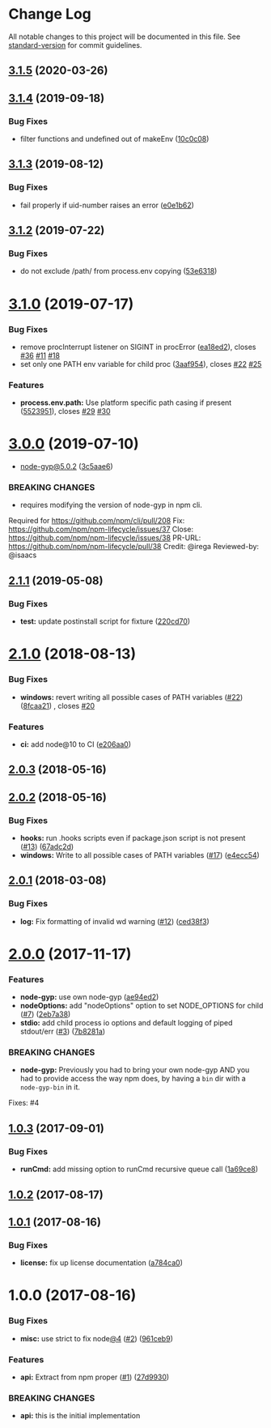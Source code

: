 # Change Log

All notable changes to this project will be documented in this file.
See [standard-version](https://github.com/conventional-changelog/standard-version) for commit guidelines.

<a name="3.1.5"></a>

## [3.1.5](https://github.com/npm/lifecycle/compare/v3.1.4...v3.1.5) (2020-03-26)

<a name="3.1.4"></a>

## [3.1.4](https://github.com/npm/lifecycle/compare/v3.1.3...v3.1.4) (2019-09-18)

### Bug Fixes

* filter functions and undefined out of makeEnv ([10c0c08](https://github.com/npm/lifecycle/commit/10c0c08))

<a name="3.1.3"></a>

## [3.1.3](https://github.com/npm/lifecycle/compare/v3.1.2...v3.1.3) (2019-08-12)

### Bug Fixes

* fail properly if uid-number raises an error ([e0e1b62](https://github.com/npm/lifecycle/commit/e0e1b62))

<a name="3.1.2"></a>

## [3.1.2](https://github.com/npm/lifecycle/compare/v3.1.1...v3.1.2) (2019-07-22)

### Bug Fixes

* do not exclude /path/ from process.env copying ([53e6318](https://github.com/npm/lifecycle/commit/53e6318))

<a name="3.1.0"></a>

# [3.1.0](https://github.com/npm/lifecycle/compare/v3.0.0...v3.1.0) (2019-07-17)

### Bug Fixes

* remove procInterrupt listener on SIGINT in procError ([ea18ed2](https://github.com/npm/lifecycle/commit/ea18ed2)),
  closes [#36](https://github.com/npm/lifecycle/issues/36) [#11](https://github.com/npm/lifecycle/issues/11) [#18](https://github.com/npm/lifecycle/issues/18)
* set only one PATH env variable for child proc ([3aaf954](https://github.com/npm/lifecycle/commit/3aaf954)),
  closes [#22](https://github.com/npm/lifecycle/issues/22) [#25](https://github.com/npm/lifecycle/issues/25)

### Features

* **process.env.path:** Use platform specific path casing if
  present ([5523951](https://github.com/npm/lifecycle/commit/5523951)),
  closes [#29](https://github.com/npm/lifecycle/issues/29) [#30](https://github.com/npm/lifecycle/issues/30)

<a name="3.0.0"></a>

# [3.0.0](https://github.com/npm/lifecycle/compare/v2.1.1...v3.0.0) (2019-07-10)

* node-gyp@5.0.2 ([3c5aae6](https://github.com/npm/lifecycle/commit/3c5aae6))

### BREAKING CHANGES

* requires modifying the version of node-gyp in npm cli.

Required for https://github.com/npm/cli/pull/208
Fix: https://github.com/npm/npm-lifecycle/issues/37
Close: https://github.com/npm/npm-lifecycle/issues/38
PR-URL: https://github.com/npm/npm-lifecycle/pull/38
Credit: @irega Reviewed-by: @isaacs

<a name="2.1.1"></a>

## [2.1.1](https://github.com/npm/lifecycle/compare/v2.1.0...v2.1.1) (2019-05-08)

### Bug Fixes

* **test:** update postinstall script for fixture ([220cd70](https://github.com/npm/lifecycle/commit/220cd70))

<a name="2.1.0"></a>

# [2.1.0](https://github.com/npm/lifecycle/compare/v2.0.3...v2.1.0) (2018-08-13)

### Bug Fixes

* **windows:** revert writing all possible cases of PATH
  variables ([#22](https://github.com/npm/lifecycle/issues/22)) ([8fcaa21](https://github.com/npm/lifecycle/commit/8fcaa21))
  , closes [#20](https://github.com/npm/lifecycle/issues/20)

### Features

* **ci:** add node@10 to CI ([e206aa0](https://github.com/npm/lifecycle/commit/e206aa0))

<a name="2.0.3"></a>

## [2.0.3](https://github.com/npm/lifecycle/compare/v2.0.2...v2.0.3) (2018-05-16)

<a name="2.0.2"></a>

## [2.0.2](https://github.com/npm/lifecycle/compare/v2.0.1...v2.0.2) (2018-05-16)

### Bug Fixes

* **hooks:** run .hooks scripts even if package.json script is not
  present ([#13](https://github.com/npm/lifecycle/issues/13)) ([67adc2d](https://github.com/npm/lifecycle/commit/67adc2d))
* **windows:** Write to all possible cases of PATH
  variables ([#17](https://github.com/npm/lifecycle/issues/17)) ([e4ecc54](https://github.com/npm/lifecycle/commit/e4ecc54))

<a name="2.0.1"></a>

## [2.0.1](https://github.com/npm/lifecycle/compare/v2.0.0...v2.0.1) (2018-03-08)

### Bug Fixes

* **log:** Fix formatting of invalid wd
  warning ([#12](https://github.com/npm/lifecycle/issues/12)) ([ced38f3](https://github.com/npm/lifecycle/commit/ced38f3))

<a name="2.0.0"></a>

# [2.0.0](https://github.com/npm/lifecycle/compare/v1.0.3...v2.0.0) (2017-11-17)

### Features

* **node-gyp:** use own node-gyp ([ae94ed2](https://github.com/npm/lifecycle/commit/ae94ed2))
* **nodeOptions:** add "nodeOptions" option to set NODE_OPTIONS for
  child ([#7](https://github.com/npm/lifecycle/issues/7)) ([2eb7a38](https://github.com/npm/lifecycle/commit/2eb7a38))
* **stdio:** add child process io options and default logging of piped
  stdout/err ([#3](https://github.com/npm/lifecycle/issues/3)) ([7b8281a](https://github.com/npm/lifecycle/commit/7b8281a))

### BREAKING CHANGES

* **node-gyp:** Previously you had to bring your own node-gyp AND you had to provide access the way npm does, by having
  a `bin` dir with a
  `node-gyp-bin` in it.

Fixes: #4

<a name="1.0.3"></a>

## [1.0.3](https://github.com/npm/lifecycle/compare/v1.0.2...v1.0.3) (2017-09-01)

### Bug Fixes

* **runCmd:** add missing option to runCmd recursive queue
  call ([1a69ce8](https://github.com/npm/lifecycle/commit/1a69ce8))

<a name="1.0.2"></a>

## [1.0.2](https://github.com/npm/lifecycle/compare/v1.0.1...v1.0.2) (2017-08-17)

<a name="1.0.1"></a>

## [1.0.1](https://github.com/npm/lifecycle/compare/v1.0.0...v1.0.1) (2017-08-16)

### Bug Fixes

* **license:** fix up license documentation ([a784ca0](https://github.com/npm/lifecycle/commit/a784ca0))

<a name="1.0.0"></a>

# 1.0.0 (2017-08-16)

### Bug Fixes

* **misc:** use strict to fix
  node[@4](https://github.com/4) ([#2](https://github.com/npm/lifecycle/issues/2)) ([961ceb9](https://github.com/npm/lifecycle/commit/961ceb9))

### Features

* **api:** Extract from npm
  proper ([#1](https://github.com/npm/lifecycle/issues/1)) ([27d9930](https://github.com/npm/lifecycle/commit/27d9930))

### BREAKING CHANGES

* **api:** this is the initial implementation
